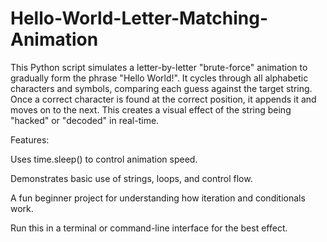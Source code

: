 # Hello-World-Letter-Matching-Animation
This Python script simulates a letter-by-letter "brute-force" animation to gradually form the phrase "Hello World!". It cycles through all alphabetic characters and symbols, comparing each guess against the target string. Once a correct character is found at the correct position, it appends it and moves on to the next. This creates a visual effect of the string being "hacked" or "decoded" in real-time.

Features:

Uses time.sleep() to control animation speed.

Demonstrates basic use of strings, loops, and control flow.

A fun beginner project for understanding how iteration and conditionals work.


Run this in a terminal or command-line interface for the best effect.
